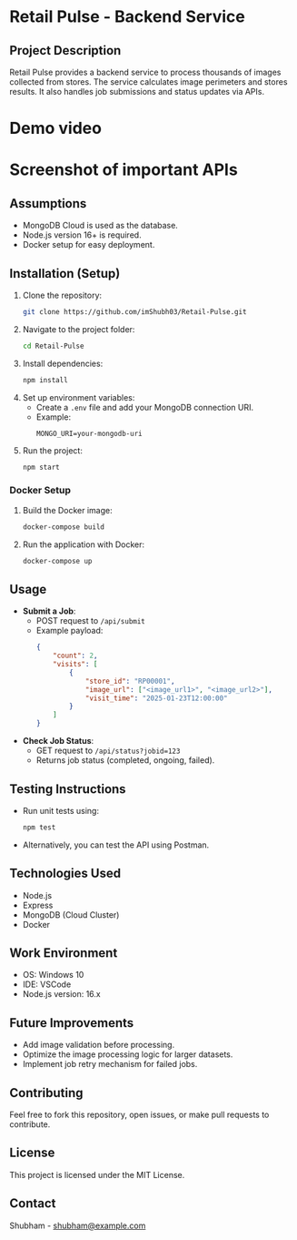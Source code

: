 # Retail Pulse - Backend Service

## Project Description
Retail Pulse provides a backend service to process thousands of images collected from stores. The service calculates image perimeters and stores results. It also handles job submissions and status updates via APIs.

# Demo video

# Screenshot of important **APIs**

## Assumptions
- MongoDB Cloud is used as the database.
- Node.js version 16+ is required.
- Docker setup for easy deployment.

## Installation (Setup)
1. Clone the repository:
    ```bash
    git clone https://github.com/imShubh03/Retail-Pulse.git
    ```
2. Navigate to the project folder:
    ```bash
    cd Retail-Pulse
    ```
3. Install dependencies:
    ```bash
    npm install
    ```
4. Set up environment variables:
    - Create a `.env` file and add your MongoDB connection URI.
    - Example:
      ```plaintext
      MONGO_URI=your-mongodb-uri
      ```
5. Run the project:
    ```bash
    npm start
    ```

### Docker Setup
1. Build the Docker image:
    ```bash
    docker-compose build
    ```
2. Run the application with Docker:
    ```bash
    docker-compose up
    ```

## Usage
- **Submit a Job**: 
    - POST request to `/api/submit`
    - Example payload:
      ```json
      {
          "count": 2,
          "visits": [
              {
                  "store_id": "RP00001",
                  "image_url": ["<image_url1>", "<image_url2>"],
                  "visit_time": "2025-01-23T12:00:00"
              }
          ]
      }
      ```
- **Check Job Status**: 
    - GET request to `/api/status?jobid=123`
    - Returns job status (completed, ongoing, failed).

## Testing Instructions
- Run unit tests using:
    ```bash
    npm test
    ```
- Alternatively, you can test the API using Postman.

## Technologies Used
- Node.js
- Express
- MongoDB (Cloud Cluster)
- Docker

## Work Environment
- OS: Windows 10
- IDE: VSCode
- Node.js version: 16.x

## Future Improvements
- Add image validation before processing.
- Optimize the image processing logic for larger datasets.
- Implement job retry mechanism for failed jobs.

## Contributing
Feel free to fork this repository, open issues, or make pull requests to contribute.

## License
This project is licensed under the MIT License.

## Contact
Shubham - shubham@example.com
